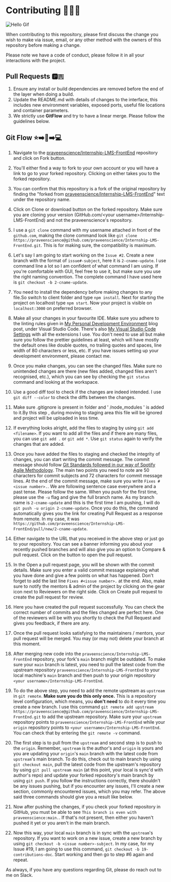 # Contributing 🤝😎💪
![Hello Gif](https://i.imgur.com/AykhEBG.gif)

When contributing to this repository, please first discuss the change you wish to make via issue, email, or any other method with the owners of this repository before making a change.

Please note we have a code of conduct, please follow it in all your interactions with the project.

## Pull Requests 🅿️🇷

1. Ensure any install or build dependencies are removed before the end of the layer when doing a build.
2. Update the README.md with details of changes to the interface, this includes new environment variables, exposed ports, useful file locations and container parameters.
3. We strictly use **GitFlow** and try to have a linear merge. Please follow the guidelines below.

## Git Flow ⭐➡️🍴➡️💻

1. Navigate to the [praveenscience/Internship-LMS-FrontEnd](https://github.com/praveenscience/Internship-LMS-FrontEnd/tree/main) repository and click on Fork button.  
  
2. You'll either find a way to fork to your own account or you will have a link to go to your forked repository. Clicking on either takes you to the forked repository.  

3. You can confirm that this repository is a fork of the original repository by finding the "forked from [praveenscience/Internship-LMS-FrontEnd](https://github.com/praveenscience/Internship-LMS-FrontEnd)" text under the repository name.  
 
4. Click on Clone or download button on the forked repository. Make sure you are cloning your version (GitHub.com/\<your username>/Internship-LMS-FrontEnd) and not the praveenscience's repository.  
 
5. I use a `git clone` command with my username attached in front of the `github.com`, making the clone command look like `git clone https://praveenscience@github.com/praveenscience/Internship-LMS-FrontEnd.git`. This is for making sure, the compatibility is maximum.   
  
6. Let's say I am going to start working on the `Issue #2`. Create a new branch with the format of `issue#-subject`, here it is `2-cname-update`. I use command line a lot so I am confident of what command I am using. If you're comfortable with GUI, feel free to use it, but make sure you use the right naming convention. The complete command I have used here is `git checkout -b 2-cname-update`. 

7. You need to install the dependency before making changes to any file.So switch to client folder and type `npm install`. Next for starting the project on localhost type `npm start`. Now your project is visible on `localhost:3000` on preferred browser.
  
8. Make all your changes in your favourite IDE. Make sure you adhere to the linting rules given in [My Personal Development Environment](https://blog.praveen.science/my-personal-development-environment/) blog post, under Visual Studio Code. There's also [My Visual Studio Code Settings](https://gist.github.com/praveenscience/ebb5439f31774ad2fdc14cb9e7de1fc0) with all the extensions I use. You don't need to use all but make sure you follow the prettier guidelines at least, which will have mostly the default ones like double quotes, no trailing quotes and spaces, line width of 80 characters or less, etc. If you have issues setting up your development environment, please contact me.

9. Once you make changes, you can see the changed files. Make sure no unintended changes are there (new files added, changed files aren't recognised, etc.), which you can see by checking the `git status` command and looking at the workspace.  

10. Use a good diff tool to check if the changes are indeed intended. I use `git diff --color` to check the diffs between the changes.  
 
11. Make sure .gitignore is present in folder and ' /node_modules ' is added to it.By this step , during moving to staging area this file will be ignored and project will be uploaded in less time.

12. If everything looks alright, add the files to staging by using `git add <filename>`. If you want to add all the files and if there are many files, you can use `git add .` or `git add *`. Use `git status` again to verify the changes that are added.  
 
13. Once you have added the files to staging and checked the integrity of changes, you can start writing the commit message. The commit message should follow [Git Standards followed in our way of Spotify Agile Methodology](https://blog.praveen.science/git-standards-followed-in-our-way-of-spotify-agile-methodolgy/). The main two points you need to note are 50 characters for commit subjects and 72 characters for commit message lines. At the end of the commit message, make sure you write `Fixes #<issue number>.`. We are following sentence case everywhere and a past tense. Please follow the same. When you push for the first time, please use the `-u` flag and give the full branch name. As my branch name is `2-cname-update` and this is the first time I am pushing, I will do `git push -u origin 2-cname-update`. Once you do this, the command automatically gives you the link for creating Pull Request as a response from remote. In my case, it was `https://github.com/praveenscience/Internship-LMS-FrontEnd/pull/new/2-cname-update`.  
  
14. Either navigate to the URL that you received in the above step or just go to your repository. You can see a banner informing you about your recently pushed branches and will also give you an option to Compare & pull request. Click on the button to open the pull request.  
  
15. In the Open a pull request page, you will be shown with the commit details. Make sure you enter a valid commit message explaining what you have done and give a few points on what has happened. Don't forget to add the last line `Fixes #<issue number>.` at the end. Also, make sure to notify the mentors & admin of the project by clicking on the gear icon next to Reviewers on the right side. Click on Create pull request to create the pull request for review.  

16. Here you have created the pull request successfully. You can check the correct number of commits and the files changed are perfect here. One of the reviewers will be with you shortly to check the Pull Request and gives you feedback, if there are any.  
  
17. Once the pull request looks satisfying to the maintainers / mentors, your pull request will be merged. You may (or may not) delete your branch at this moment.  
  
18. After merging new code into the `praveenscience/Internship-LMS-FrontEnd` repository, your fork's `main` branch might be outdated. To make sure your `main` branch is latest, you need to pull the latest code from the upstream repository `praveenscience/Internship-LMS-FrontEnd` to your local machine's `main` branch and then push to your origin repository `<your username>/Internship-LMS-FrontEnd`.  
  
19. To do the above step, you need to add the remote upstream as `upstream` in `git remote`. **Make sure you do this only once.** This is a repository level configuration, which means, you **don't need** to do it every time you create a new branch. I use this command `git remote add upstream https://praveenscience@github.com/praveenscience/Internship-LMS-FrontEnd.git` to add the upstream repository. Make sure your `upstream` repository points to `praveenscience/Internship-LMS-FrontEnd` while your `origin` repository points to `<your username>/Internship-LMS-FrontEnd`. You can check that by entering the `git remote -v` command.  
   
20. The first step is to pull from the `upstream` and second step is to push to the `origin`. Remember, `upstream` is the author's and `origin` is yours and you are updating your `origin`'s `main` branch with the latest code from `upstream`'s main branch. To do this, check out to main branch by using `git checkout main`, pull the latest code from the upstream's repository by using `git pull upstream main` (at this point, your local is sync'd with author's repo) and update your forked repository's main branch by using `git push`. If you follow the instructions correctly, there shouldn't be any issues pushing, but if you encounter any issues, I'll create a new section, commonly encountered issues, which you may refer. The above said three commands should give you a result like below.  
  
21. Now after pushing the changes, if you check your forked repository in GitHub, you must be able to see `This branch is even with praveenscience:main.`. If that's not present, then either you haven't pushed it yet or you aren't in the main branch.  
   
22. Now this way, your local `main` branch is in sync with the `upstream`'s repository. If you want to work on a new issue, create a new branch by using `git checkout -b <issue number>-subject`. In my case, for my Issue #19, I am going to use this command, `git checkout -b 19-contributions-doc`. Start working and then go to step #6 again and repeat.  
  

As always, if you have any questions regarding Git, please do reach out to me on Slack.

